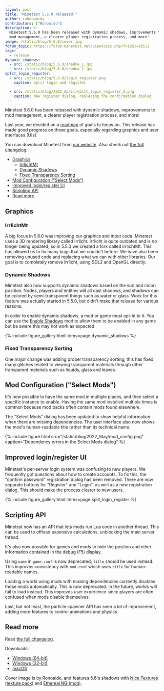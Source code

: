 ```yaml
---
layout: post
title: "Minetest 5.6.0 released!"
author: rubenwardy
contributors: ["Ronoaldo"]
description: >-
  Minetest 5.6.0 has been released with dynamic shadows, improvements to
  mod management, a clearer player registration process, and more!
image: /static/blog/5.6.0/cover.jpg
forum_topic: https://forum.minetest.net/viewtopic.php?f=18&t=28511
tags:
  - release
dynamic_shadows:
  - src: /static/blog/5.6.0/shadow_1.jpg
  - src: /static/blog/5.6.0/shadow_2.jpg
split_login_register:
  - src: /static/blog/5.6.0/login_register.png
    caption: Split login and register

  - src: /static/blog/2022_April/split_login_register_2.png
    caption: New register dialog, replacing the confirmation dialog
---
```


Minetest 5.6.0 has been released with dynamic shadows, improvements to
mod management, a clearer player registration process, and more!

Last year, we decided on a
[roadmap](https://github.com/minetest/minetest/blob/master/doc/direction.md) of
goals to focus on. This release has made good progress on these goals,
especially regarding graphics and user interfaces (UIs).

You can download Minetest from
[our website](https://www.minetest.net/downloads/).
Also check out
[the full changelog](https://dev.minetest.net/Changelog#5.5.0_.E2.86.92_5.6.0).

<!-- more -->

- [Graphics](#graphics)
  - [IrrlichtMt](#irrlichtmt)
  - [Dynamic Shadows](#dynamic-shadows)
  - [Fixed Transparency Sorting](#fixed-transparency-sorting)
- [Mod Configuration ("Select Mods")](#mod-configuration-select-mods)
- [Improved login/register UI](#improved-loginregister-ui)
- [Scripting API](#scripting-api)
- [Read more](#read-more)


## Graphics

### IrrlichtMt

A big focus in 5.6.0 was improving our graphics and input code. Minetest
uses a 3D rendering library called Irrlicht. Irrlicht is quite outdated and is
no longer being updated, so in 5.5.0 we created a fork called IrrlichtMt. This
has allowed us to fix many bugs that we couldn't before. We have also been
removing unused code and replacing what we can with other libraries. Our goal
is to completely remove Irrlicht, using SDL2 and OpenGL directly.

### Dynamic Shadows

Minetest also now supports dynamic shadows based on the sun and moon position.
Nodes, players and entities will all cast shadows, and shadows can be colored
by semi-transparent things such as water or glass. Work for this feature was
actually started in 5.5.0, but didn't make that release for various reasons.

In order to enable dynamic shadows, a mod or game must opt-in to it. You can use
the [Enable Shadows](https://content.minetest.net/packages/ROllerozxa/enable_shadows/)
mod to allow them to be enabled in any game but be aware this may not work as expected.

{% include figure_gallery.html items=page.dynamic_shadows %}

### Fixed Transparency Sorting

One major change was adding proper transparency sorting; this has fixed many
glitches related to viewing transparent materials through other transparent
materials such as liquids, glass and leaves.


## Mod Configuration ("Select Mods")

It's now possible to have the same mod in multiple places, and then select
a specific instance to enable. Having the same mod installed multiple
times is common because mod packs often contain mods found elsewhere.

The "Select Mods" dialog has been updated to show helpful information when
there are missing dependencies. The user interface also now shows the mod's
human-readable title rather than its technical name.

{% include figure.html src="/static/blog/2022_May/mod_config.png" caption="Dependency errors in the Select Mods dialog" %}


## Improved login/register UI

Minetest's per-server login system was confusing to new
players. We frequently got questions about how to create accounts.
To fix this, the "confirm password" registration dialog has been removed. There are now
separate buttons for "Register" and "Login", as well as a new registration dialog. This
should make the process clearer to new users.


{% include figure_gallery.html items=page.split_login_register %}


## Scripting API

Minetest now has an API that lets mods run Lua code in another thread. This can
be used to offload expensive calculations, unblocking the main server thread.

It's also now possible for games and mods to hide the position and other
information contained in the debug (F5) display.

Using `name` in `game.conf` is now deprecated; `title` should be used instead.
This improves consistency with `mod.conf` which uses `title` for human-readable
names.

Loading a world using mods with missing dependencies currently disables those
mods automatically. This is now deprecated. In the future, worlds will fail to
load instead. This improves user experience since players are often confused
when mods disable themselves.

Last, but not least, the particle spawner API has seen a lot of improvement,
adding more features to control animations and physics.

## Read more

Read [the full changelog](https://dev.minetest.net/Changelog#5.5.0_.E2.86.92_5.6.0).

Downloads:

- [Windows (64-bit)](https://github.com/minetest/minetest/releases/download/5.6.0/minetest-5.6.0-win64.zip)
- [Windows (32-bit)](https://github.com/minetest/minetest/releases/download/5.6.0/minetest-5.6.0-win32.zip)
- [macOS](https://github.com/minetest/minetest/releases/download/5.6.0/minetest-5.6.0-osx.zip)

Cover image is by Ronoaldo, and features 5.6's shadows with
[Nice Textures (texture pack)](https://content.minetest.net/packages/duckgo/nice_textures/)
and
[Ethereal NG (mod)](https://content.minetest.net/packages/TenPlus1/ethereal/).
